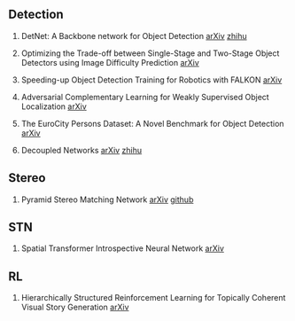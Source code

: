## Detection
1. DetNet: A Backbone network for Object Detection
[arXiv](https://arxiv.org/abs/1804.06215)
[zhihu](https://zhuanlan.zhihu.com/p/35863669?utm_source=qq&utm_medium=social&utm_member=MWY1NGYxODRmOWU4ZDc4MmExMDk0NzRiOTg0ZmUxNmI%3D%0A)

2. Optimizing the Trade-off between Single-Stage and Two-Stage Object Detectors using Image Difficulty Prediction
[arXiv](https://arxiv.org/abs/1803.08707)

3. Speeding-up Object Detection Training for Robotics with FALKON
[arXiv](https://arxiv.org/abs/1803.08740)

4. Adversarial Complementary Learning for Weakly Supervised Object Localization
[arXiv](https://arxiv.org/abs/1804.06962)

5. The EuroCity Persons Dataset: A Novel Benchmark for Object Detection
[arXiv](https://arxiv.org/abs/1805.07193)

6. Decoupled Networks
[arXiv](https://arxiv.org/abs/1804.08071)
[zhihu](https://zhuanlan.zhihu.com/p/37598903?utm_source=qq&utm_medium=social&utm_oi=638711330211762176)

## Stereo
1. Pyramid Stereo Matching Network
[arXiv](https://link.zhihu.com/?target=https%3A//arxiv.org/abs/1803.08669)
[github](https://github.com/JiaRenChang/PSMNet)

## STN
1. Spatial Transformer Introspective Neural Network
[arXiv](https://arxiv.org/abs/1805.06447)

## RL
1. Hierarchically Structured Reinforcement Learning
for Topically Coherent Visual Story Generation
[arXiv](https://arxiv.org/pdf/1805.08191.pdf)
